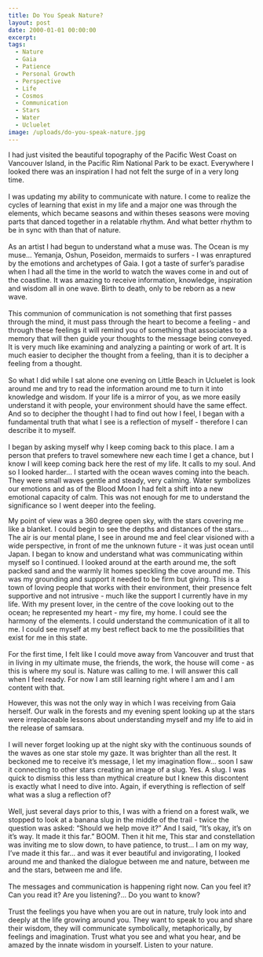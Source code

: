 ```yaml
---
title: Do You Speak Nature?
layout: post
date: 2000-01-01 00:00:00
excerpt:
tags:
  - Nature
  - Gaia
  - Patience
  - Personal Growth
  - Perspective
  - Life
  - Cosmos
  - Communication
  - Stars
  - Water
  - Ucluelet
image: /uploads/do-you-speak-nature.jpg
---
```



I had just visited the beautiful topography of the Pacific West Coast on Vancouver Island, in the Pacific Rim National Park to be exact. Everywhere I looked there was an inspiration I had not felt the surge of in a very long time.
<br>
<br>I was updating my ability to communicate with nature. I come to realize the cycles of learning that exist in my life and a major one was through the elements, which became seasons and within theses seasons were moving parts that danced together in a relatable rhythm. And what better rhythm to be in sync with than that of nature.
<br>
<br>As an artist I had begun to understand what a muse was. The Ocean is my muse… Yemanja, Oshun, Poseidon, mermaids to surfers - I was enraptured by the emotions and archetypes of Gaia. I got a taste of surfer’s paradise when I had all the time in the world to watch the waves come in and out of the coastline. It was amazing to receive information, knowledge, inspiration and wisdom all in one wave. Birth to death, only to be reborn as a new wave.
<br>
<br>This communion of communication is not something that first passes through the mind, it must pass through the heart to become a feeling - and through these feelings it will remind you of something that associates to a memory that will then guide your thoughts to the message being conveyed. It is very much like examining and analyzing a painting or work of art. It is much easier to decipher the thought from a feeling, than it is to decipher a feeling from a thought.
<br>
<br>So what I did while I sat alone one evening on Little Beach in Ucluelet is look around me and try to read the information around me to turn it into knowledge and wisdom. If your life is a mirror of you, as we more easily understand it with people, your environment should have the same effect. And so to decipher the thought I had to find out how I feel, I began with a fundamental truth that what I see is a reflection of myself - therefore I can describe it to myself.
<br>
<br>I began by asking myself why I keep coming back to this place. I am a person that prefers to travel somewhere new each time I get a chance, but I know I will keep coming back here the rest of my life. It calls to my soul. And so I looked harder… I started with the ocean waves coming into the beach. They were small waves gentle and steady, very calming. Water symbolizes our emotions and as of the Blood Moon I had felt a shift into a new emotional capacity of calm. This was not enough for me to understand the significance so I went deeper into the feeling.

My point of view was a 360 degree open sky, with the stars covering me like a blanket. I could begin to see the depths and distances of the stars…. The air is our mental plane, I see in around me and feel clear visioned with a wide perspective, in front of me the unknown future - it was just ocean until Japan. I began to know and understand what was communicating within myself so I continued. I looked around at the earth around me, the soft packed sand and the warmly lit homes speckling the cove around me. This was my grounding and support it needed to be firm but giving. This is a town of loving people that works with their environment, their presence felt supportive and not intrusive - much like the support I currently have in my life. With my present lover, in the centre of the cove looking out to the ocean; he represented my heart - my fire, my home. I could see the harmony of the elements. I could understand the communication of it all to me. I could see myself at my best reflect back to me the possibilities that exist for me in this state.
<br>
<br>For the first time, I felt like I could move away from Vancouver and trust that in living in my ultimate muse, the friends, the work, the house will come - as this is where my soul is. Nature was calling to me. I will answer this call when I feel ready. For now I am still learning right where I am and I am content with that.

However, this was not the only way in which I was receiving from Gaia herself. Our walk in the forests and my evening spent looking up at the stars were irreplaceable lessons about understanding myself and my life to aid in the release of samsara.
<br>
<br>I will never forget looking up at the night sky with the continuous sounds of the waves as one star stole my gaze. It was brighter than all the rest. It beckoned me to receive it’s message, I let my imagination flow… soon I saw it connecting to other stars creating an image of a slug. Yes. A slug. I was quick to dismiss this less than mythical creature but I knew this discontent is exactly what I need to dive into. Again, if everything is reflection of self what was a slug a reflection of?
<br>
<br>Well, just several days prior to this, I was with a friend on a forest walk, we stopped to look at a banana slug in the middle of the trail - twice the question was asked: “Should we help move it?” And I said, “It’s okay, it’s on it’s way. It made it this far.” BOOM. Then it hit me, This star and constellation was inviting me to slow down, to have patience, to trust… I am on my way, I’ve made it this far… and was it ever beautiful and invigorating, I looked around me and thanked the dialogue between me and nature, between me and the stars, between me and life.
<br>
<br>The messages and communication is happening right now. Can you feel it? Can you read it? Are you listening?… Do you want to know?
<br>
<br>Trust the feelings you have when you are out in nature, truly look into and deeply at the life growing around you. They want to speak to you and share their wisdom, they will communicate symbolically, metaphorically, by feelings and imagination. Trust what you see and what you hear, and be amazed by the innate wisdom in yourself. Listen to your nature.
